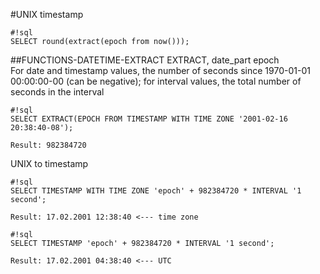 #UNIX timestamp  

```
#!sql
SELECT round(extract(epoch from now())); 
```

[9.9. Date/Time Functions and Operators  ]: http://www.postgresql.org/docs/8.0/static/functions-datetime.html  

##FUNCTIONS-DATETIME-EXTRACT
EXTRACT, date_part epoch  
For date and timestamp values, the number of seconds since 1970-01-01 00:00:00-00 (can be negative); for interval values, the total number of seconds in the interval  
```
#!sql  
SELECT EXTRACT(EPOCH FROM TIMESTAMP WITH TIME ZONE '2001-02-16 20:38:40-08'); 
```  

`Result: 982384720 `  

UNIX to timestamp   

```
#!sql  
SELECT TIMESTAMP WITH TIME ZONE 'epoch' + 982384720 * INTERVAL '1 second';   
```  

`Result: 17.02.2001 12:38:40 <--- time zone`  

```
#!sql  
SELECT TIMESTAMP 'epoch' + 982384720 * INTERVAL '1 second';   
```  

`Result: 17.02.2001 04:38:40 <--- UTC `  

